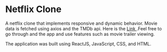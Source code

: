 <h1>Netflix Clone</h1>
<p>A netflix clone that implements responsive and dynamic behavior. Movie data is fetched using axios and the TMDb api. Here is the <a href="https://netflix-clone-e2191.web.app/">Link </a> .Feel free to go through and the app and use features such as movie trailer viewing.<p>

<p>The application was built using ReactJS, JavaScript, CSS, and HTML. </p>




